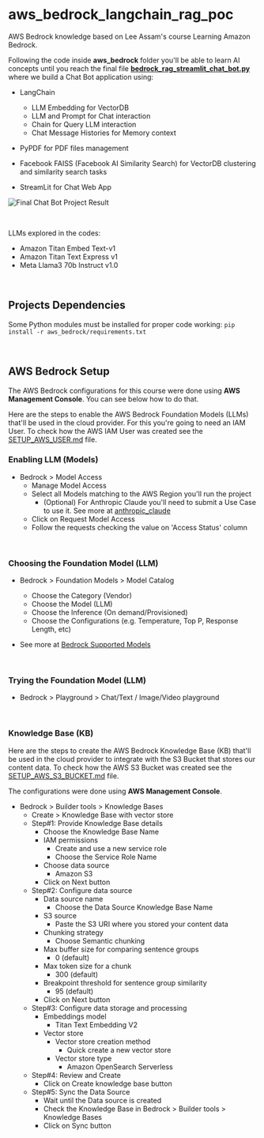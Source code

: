 # aws_bedrock_langchain_rag_poc
AWS Bedrock knowledge based on Lee Assam's course Learning Amazon Bedrock.

Following the code inside **aws_bedrock** folder you'll be able to learn AI concepts until you reach the final file [**bedrock_rag_streamlit_chat_bot.py**](aws_bedrock/bedrock_rag_streamlit_chat_bot.py) where we build a Chat Bot application using:
- LangChain
    - LLM Embedding for VectorDB
    - LLM and Prompt for Chat interaction
    - Chain for Query LLM interaction
    - Chat Message Histories for Memory context
    
- PyPDF for PDF files management

- Facebook FAISS (Facebook AI Similarity Search) for VectorDB clustering and similarity search tasks

- StreamLit for Chat Web App

![Final Chat Bot Project Result](aws_bedrock/bedrock_rag_streamlit_chat_bot.png)

<br />

LLMs explored in the codes:
- Amazon Titan Embed Text-v1
- Amazon Titan Text Express v1
- Meta Llama3 70b Instruct v1.0

<br />

## Projects Dependencies

Some Python modules must be installed for proper code working: ```pip install -r aws_bedrock/requirements.txt```

<br />

## AWS Bedrock Setup

The AWS Bedrock configurations for this course were done using **AWS Management Console**.
You can see below how to do that.

Here are the steps to enable the AWS Bedrock Foundation Models (LLMs) that'll be used in the cloud provider.
For this you're going to need an IAM User.
To check how the AWS IAM User was created see the [SETUP_AWS_USER.md](SETUP_AWS_USER.md) file.

### Enabling LLM (Models)

- Bedrock > Model Access
    - Manage Model Access
    - Select all Models matching to the AWS Region you'll run the project
        - (Optional) For Anthropic Claude you'll need to submit a Use Case to use it. See more at [anthropic_claude](anthropic_claude/use_case_details.txt)
    - Click on Request Model Access
    - Follow the requests checking the value on 'Access Status' column

<br />

### Choosing the Foundation Model (LLM)

- Bedrock > Foundation Models > Model Catalog
    - Choose the Category (Vendor)
    - Choose the Model (LLM)
    - Choose the Inference (On demand/Provisioned)
    - Choose the Configurations (e.g. Temperature, Top P, Response Length, etc)

- See more at [Bedrock Supported Models](https://docs.aws.amazon.com/bedrock/latest/userguide/models-supported.html)

<br />

### Trying the Foundation Model (LLM)

- Bedrock > Playground > Chat/Text / Image/Video playground

<br />

### Knowledge Base (KB)

Here are the steps to create the AWS Bedrock Knowledge Base (KB) that'll be used in the cloud provider to integrate with the S3 Bucket that stores our content data.
To check how the AWS S3 Bucket was created see the [SETUP_AWS_S3_BUCKET.md](SETUP_AWS_S3_BUCKET.md) file.

The configurations were done using **AWS Management Console**.

- Bedrock > Builder tools > Knowledge Bases
    - Create > Knowledge Base with vector store
    - Step#1: Provide Knowledge Base details
        - Choose the Knowledge Base Name
        - IAM permissions
            - Create and use a new service role
            - Choose the Service Role Name
        - Choose data source
            - Amazon S3
        - Click on Next button
    - Step#2: Configure data source
        - Data source name
            - Choose the Data Source Knowledge Base Name
        - S3 source
            - Paste the S3 URI where you stored your content data
        - Chunking strategy
            - Choose Semantic chunking
        - Max buffer size for comparing sentence groups
            - 0 (default)
        - Max token size for a chunk
            - 300 (default)
        - Breakpoint threshold for sentence group similarity
            - 95 (default)
        - Click on Next button
    - Step#3: Configure data storage and processing
        - Embeddings model
            - Titan Text Embedding V2
        - Vector store
            - Vector store creation method
                - Quick create a new vector store
            - Vector store type
                - Amazon OpenSearch Serverless
    - Step#4: Review and Create
        - Click on Create knowledge base button
    - Step#5: Sync the Data Source
        - Wait until the Data source is created
        - Check the Knowledge Base in Bedrock > Builder tools > Knowledge Bases
        - Click on Sync button 


